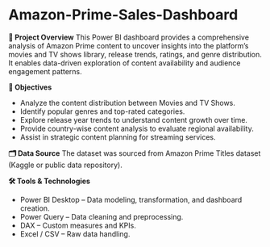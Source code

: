 # Amazon-Prime-Sales-Dashboard
**📌 Project Overview**
This Power BI dashboard provides a comprehensive analysis of Amazon Prime content to uncover insights into the platform’s movies and TV shows library, release trends, ratings, and genre distribution.
It enables data-driven exploration of content availability and audience engagement patterns.

**🎯 Objectives**
- Analyze the content distribution between Movies and TV Shows.
- Identify popular genres and top-rated categories.
- Explore release year trends to understand content growth over time.
- Provide country-wise content analysis to evaluate regional availability.
- Assist in strategic content planning for streaming services.

**🗂 Data Source**
The dataset was sourced from Amazon Prime Titles dataset (Kaggle or public data repository).

**🛠 Tools & Technologies**
- Power BI Desktop – Data modeling, transformation, and dashboard creation.
- Power Query – Data cleaning and preprocessing.
- DAX – Custom measures and KPIs.
- Excel / CSV – Raw data handling.

